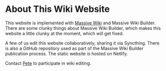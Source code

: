 # About This Wiki Website

This website is implemented with [Massive Wiki](https://massive.wiki) and Massive Wiki Builder. There are some clunky things about Massive Wiki Builder, which makes this website a little clunky at the moment, which will get fixed.

A few of us edit this website collaboratively, sharing it via Syncthing. There is also a GitHub repository used as part of the Massive Wiki Builder publication process. The static website is hosted on Netlify.

Contact [Pete](mailto:kaminski@istori.com) to participate in wiki editing.